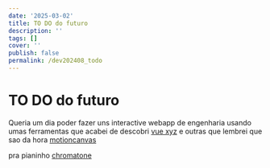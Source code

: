 ```yaml
---
date: '2025-03-02'
title: TO DO do futuro
description: ''
tags: []
cover: ''
publish: false
permalink: /dev202408_todo
---
```

# TO DO do futuro 
Queria um dia poder fazer uns interactive webapp de engenharia usando umas ferramentas que acabei de descobri [vue xyz](https://vuexyz.org/) e outras que lembrei que sao da hora [motioncanvas](https://motioncanvas.io/)

pra pianinho [chromatone](https://chromatone.center/)

